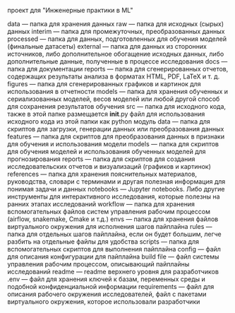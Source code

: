 проект для "Инженерные практики в ML"

data — папка для хранения данных
	raw — папка для исходных (сырых) данных
	interim — папка для промежуточных, преобразованных данных
	processed — папка для данных, подготовленных для обучения моделей (финальные датасеты)
	external — папка для данных из сторонних источников, либо дополнительное обогащение исходных данных, либо дополнительные данные, полученные в процессе исследования
docs — папка для документации
reports — папка для сгенерированных отчетов, содержащих результаты анализа в форматах HTML, PDF, LaTeX и т. д.
	figures — папка для сгенерированных графиков и картинок для использования в отчетности
models — папка для хранения обученных и сериализованных моделей, весов моделей или любой другой способ для сохранения результатов обучения
src — папка для исходного кода, также в этой папке размещается __init__.py файл для использования исходного кода из этой папки как python модуль
	data — папка для скриптов для загрузки, генерации данных или преобразования данных
	features — папка для скриптов для преобразования данных в признаки для обучения и использования модели
	models — папка для скриптов для обучения моделей и использования обученных моделей для прогнозирования
	reports — папка для скриптов для создания исследовательских отчетов и визуализаций (графиков и картинок)
references — папка для хранения пояснительных материалов, руководства, словари с терминами и другая полезная информация для понимая задачи и данных
notebooks — Jupyter notebooks. Либо другие инструменты для интерактивного исследования, которые полезны на ранних этапах исследований
workflow — папка для хранения вспомогательных файлов систем управления рабочим процессом (airflow, snakemake, Cmake и т.д.)
	envs — папка для хранения файлов виртуального окружения для исполнения шагов пайплайна
	rules — папка для отдельных шагов пайплайна, если он будет большим, легче разбить на отдельные файлы для удобства
	scripts — папка для вспомогательных скриптов для выполнения пайплайна
	config — файл для описания конфигурации для пайплайна
	build file — файл системы управления рабочим процессом, описывающий пайплайны исследований
readme — readme верхнего уровня для разработчиков
.env — файл для хранения ключей к базам, переменных среды и подобной конфиденциальной информации
requirements — файл для описания рабочего окружения исследователей, файл с пакетами виртуального окружения, которое использовали разработчики
